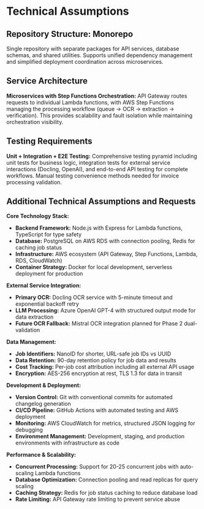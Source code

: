 # Technical Assumptions

## Repository Structure: Monorepo
Single repository with separate packages for API services, database schemas, and shared utilities. Supports unified dependency management and simplified deployment coordination across microservices.

## Service Architecture
**Microservices with Step Functions Orchestration:** API Gateway routes requests to individual Lambda functions, with AWS Step Functions managing the processing workflow (queue → OCR → extraction → verification). This provides scalability and fault isolation while maintaining orchestration visibility.

## Testing Requirements
**Unit + Integration + E2E Testing:** Comprehensive testing pyramid including unit tests for business logic, integration tests for external service interactions (Docling, OpenAI), and end-to-end API testing for complete workflows. Manual testing convenience methods needed for invoice processing validation.

## Additional Technical Assumptions and Requests

**Core Technology Stack:**
- **Backend Framework:** Node.js with Express for Lambda functions, TypeScript for type safety
- **Database:** PostgreSQL on AWS RDS with connection pooling, Redis for caching job status
- **Infrastructure:** AWS ecosystem (API Gateway, Step Functions, Lambda, RDS, CloudWatch)
- **Container Strategy:** Docker for local development, serverless deployment for production

**External Service Integration:**
- **Primary OCR:** Docling OCR service with 5-minute timeout and exponential backoff retry
- **LLM Processing:** Azure OpenAI GPT-4 with structured output mode for data extraction
- **Future OCR Fallback:** Mistral OCR integration planned for Phase 2 dual-validation

**Data Management:**
- **Job Identifiers:** NanoID for shorter, URL-safe job IDs vs UUID
- **Data Retention:** 90-day retention policy for job data and results
- **Cost Tracking:** Per-job cost attribution including all external API usage
- **Encryption:** AES-256 encryption at rest, TLS 1.3 for data in transit

**Development & Deployment:**
- **Version Control:** Git with conventional commits for automated changelog generation  
- **CI/CD Pipeline:** GitHub Actions with automated testing and AWS deployment
- **Monitoring:** AWS CloudWatch for metrics, structured JSON logging for debugging
- **Environment Management:** Development, staging, and production environments with infrastructure as code

**Performance & Scalability:**
- **Concurrent Processing:** Support for 20-25 concurrent jobs with auto-scaling Lambda functions
- **Database Optimization:** Connection pooling and read replicas for query scaling
- **Caching Strategy:** Redis for job status caching to reduce database load
- **Rate Limiting:** API Gateway rate limiting to prevent service abuse
